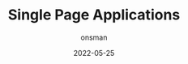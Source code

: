 ---
author: onsman
date: 2022-05-25
permalink: false
publisher: tpginteractive
tags:
  - spas
target_url: https://www.tpgi.com/single-page-applications/
title: Single Page Applications
---